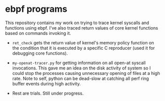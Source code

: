 # ebpf programs

This repository contains my work on trying to trace kernel syscalls and
functions using ebpf. I've also traced return values of core kernel functions
based on commands invoking it.

* `ret_check` gets the return value of kernel's memory policy function on the
  condition that it is executed by a specific C reproducer (used it for
  debugging core functions).

* `my-openat-tracer.py` for getting information on all open-at syscall
  invocations. This gave me an idea on the disk activity of system so I could
  stop the processes causing unnecessary opening of files at a high rate. Note
  to self, python can be dead-slow at catching all perf ring buffer events
  during high activity.

* Rest are trials. Still under progress.
